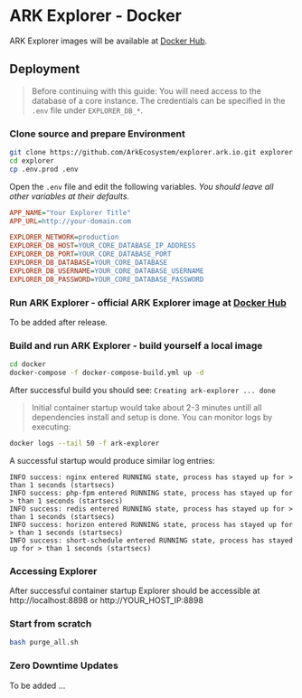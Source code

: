 # ARK Explorer - Docker

ARK Explorer images will be available at [Docker Hub](https://hub.docker.com/r/arkecosystem/explorer).

## Deployment

> Before continuing with this guide: You will need access to the database of a core instance. The credentials can be specified in the `.env` file under `EXPLORER_DB_*`.

### Clone source and prepare Environment

```bash
git clone https://github.com/ArkEcosystem/explorer.ark.io.git explorer
cd explorer
cp .env.prod .env
```

Open the `.env` file and edit the following variables. *You should leave all other variables at their defaults.*

```ini
APP_NAME="Your Explorer Title"
APP_URL=http://your-domain.com

EXPLORER_NETWORK=production
EXPLORER_DB_HOST=YOUR_CORE_DATABASE_IP_ADDRESS
EXPLORER_DB_PORT=YOUR_CORE_DATABASE_PORT
EXPLORER_DB_DATABASE=YOUR_CORE_DATABASE
EXPLORER_DB_USERNAME=YOUR_CORE_DATABASE_USERNAME
EXPLORER_DB_PASSWORD=YOUR_CORE_DATABASE_PASSWORD
```

### Run ARK Explorer - official ARK Explorer image at [Docker Hub](https://hub.docker.com/r/arkecosystem/explorer)

To be added after release.

### Build and run ARK Explorer - build yourself a local image

```bash
cd docker
docker-compose -f docker-compose-build.yml up -d
```

After successful build you should see: `Creating ark-explorer ... done`

> Initial container startup would take about 2-3 minutes untill all dependencies install and setup is done. You can monitor logs by executing:

```bash
docker logs --tail 50 -f ark-explorer
```

A successful startup would produce similar log entries:

```
INFO success: nginx entered RUNNING state, process has stayed up for > than 1 seconds (startsecs)
INFO success: php-fpm entered RUNNING state, process has stayed up for > than 1 seconds (startsecs)
INFO success: redis entered RUNNING state, process has stayed up for > than 1 seconds (startsecs)
INFO success: horizon entered RUNNING state, process has stayed up for > than 1 seconds (startsecs)
INFO success: short-schedule entered RUNNING state, process has stayed up for > than 1 seconds (startsecs)
```

### Accessing Explorer

After successful container startup Explorer should be accessible at http://localhost:8898 or http://YOUR_HOST_IP:8898

### Start from scratch

```bash
bash purge_all.sh
```

### Zero Downtime Updates

To be added ...
